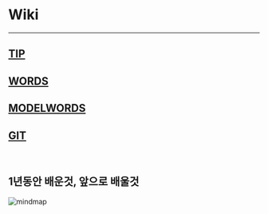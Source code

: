 # Wiki

----------

## [TIP](https://github.com/ButterflySohyun/Wiki/blob/master/TIP.md)

## [WORDS](https://github.com/ButterflySohyun/Wiki/blob/master/WORDS.md)

## [MODELWORDS](https://github.com/ButterflySohyun/Wiki/blob/master/MODELWORDS.md)

## [GIT](https://github.com/ButterflySohyun/Wiki/blob/master/GIT.md)

<br>

## 1년동안 배운것, 앞으로 배울것
![mindmap](https://user-images.githubusercontent.com/52911032/76821135-5d49a000-6850-11ea-9b79-92c36f1e0939.png)
